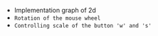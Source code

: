 - Implementation graph of 2d
- `Rotation of the mouse wheel`
- `Controlling scale of the button 'w' and 's'`

